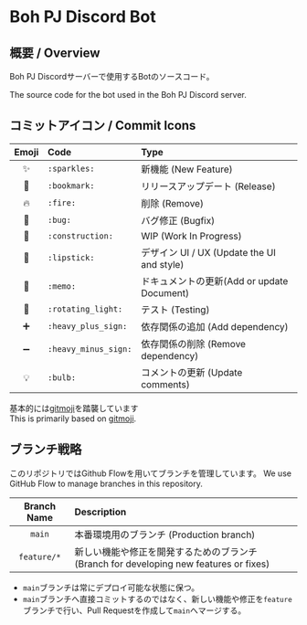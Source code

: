 # Boh PJ Discord Bot
 
## 概要 / Overview
Boh PJ Discordサーバーで使用するBotのソースコード。

The source code for the bot used in the Boh PJ Discord server.

## コミットアイコン / Commit Icons
|Emoji|Code|Type|
|:-:|:-|:-|
|:sparkles:|`:sparkles:`|新機能 (New Feature)|
|:bookmark:|`:bookmark:`|リリースアップデート (Release)|
|:fire:|`:fire:`|削除 (Remove)|
|:bug:|`:bug:`|バグ修正 (Bugfix)|
|:construction:|`:construction:`|WIP (Work In Progress)|
|:lipstick:|`:lipstick:`|デザイン UI / UX (Update the UI and style)|
|:memo:|`:memo:`|ドキュメントの更新(Add or update Document)|
|:rotating_light:|`:rotating_light:`|テスト (Testing)|
|:heavy_plus_sign:|`:heavy_plus_sign:`|依存関係の追加 (Add dependency)|
|:heavy_minus_sign:|`:heavy_minus_sign:`|依存関係の削除 (Remove dependency)|
|:bulb:|`:bulb:`|コメントの更新 (Update comments)|

基本的には[gitmoji](https://gitmoji.dev/)を踏襲しています  
This is primarily based on [gitmoji](https://gitmoji.dev/).

## ブランチ戦略
このリポジトリではGithub Flowを用いてブランチを管理しています。
We use GitHub Flow to manage branches in this repository.

|Branch Name|Description|
|:-:|:-|
|`main`|本番環境用のブランチ (Production branch)|
|`feature/*`|新しい機能や修正を開発するためのブランチ (Branch for developing new features or fixes)|

- `main`ブランチは常にデプロイ可能な状態に保つ。
- `main`ブランチへ直接コミットするのではなく、新しい機能や修正を`feature`ブランチで行い、Pull Requestを作成して`main`へマージする。